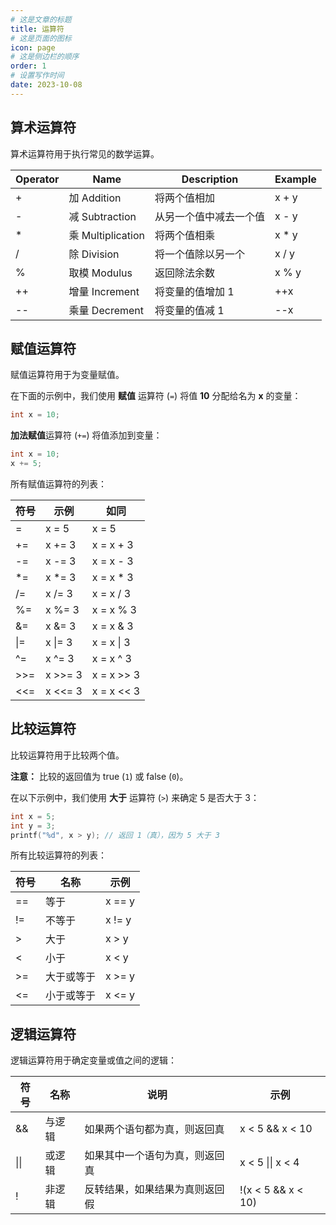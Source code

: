 ```yaml
---
# 这是文章的标题
title: 运算符
# 这是页面的图标
icon: page
# 这是侧边栏的顺序
order: 1
# 设置写作时间
date: 2023-10-08
---
```

## 算术运算符

算术运算符用于执行常见的数学运算。

| Operator | Name | Description | Example |
| -------- | -------- | -------- | -------- |
| +        | 加 Addition       | 将两个值相加            | x + y   |
| -        | 减 Subtraction    | 从另一个值中减去一个值    | x - y   |
| \*       | 乘 Multiplication | 将两个值相乘            | x \* y  |
| /        | 除 Division       | 将一个值除以另一个       | x / y   |
| %        | 取模 Modulus      | 返回除法余数            | x % y   |
| ++       | 增量 Increment    | 将变量的值增加 1 | ++x     |
| --       | 乘量 Decrement    | 将变量的值减 1 | --x     |
## 赋值运算符

赋值运算符用于为变量赋值。

在下面的示例中，我们使用 **赋值** 运算符 (`=`) 将值 **10** 分配给名为 **x** 的变量：

```c
int x = 10;
```

**加法赋值**运算符 (`+=`) 将值添加到变量：

```c
int x = 10;
x += 5;
```

所有赋值运算符的列表：

| 符号 | 示例 | 如同    |
| -------- | ------- | ---------- |
| =        | x = 5   | x = 5      |
| +=       | x += 3  | x = x + 3  |
| -=       | x -= 3  | x = x - 3  |
| \*=      | x \*= 3 | x = x \* 3 |
| /=       | x /= 3  | x = x / 3  |
| %=       | x %= 3  | x = x % 3  |
| &=       | x &= 3  | x = x & 3  |
| \|=      | x \|= 3 | x = x \| 3 |
| ^=       | x ^= 3  | x = x ^ 3  |
| >>=      | x >>= 3 | x = x >> 3 |
| <<=      | x <<= 3 | x = x << 3 |

## 比较运算符

比较运算符用于比较两个值。

**注意：** 比较的返回值为 true (`1`) 或 false (`0`)。

在以下示例中，我们使用 **大于** 运算符 (`>`) 来确定 5 是否大于 3：

```c
int x = 5;
int y = 3;
printf("%d", x > y); // 返回 1（真），因为 5 大于 3
```

所有比较运算符的列表：

| 符号 | 名称 | 示例 |
| -------- | ------- | ------- |
| ==       | 等于       | x == y  |
| !=       | 不等于      | x != y  |
| >        | 大于       | x > y   |
| <        | 小于       | x < y   |
| >=       | 大于或等于  | x >= y  |
| <=       | 小于或等于  | x <= y  |

## 逻辑运算符

逻辑运算符用于确定变量或值之间的逻辑：

| 符号 | 名称 | 说明 | 示例 |
| -------- | -------- | -------- | -------- |
| &&    | 与逻辑 | 如果两个语句都为真，则返回真   | x < 5 &&  x < 10   |
| \|\|  | 或逻辑 | 如果其中一个语句为真，则返回真 | x < 5 \|\| x < 4   |
| !     | 非逻辑 | 反转结果，如果结果为真则返回假 | !(x < 5 && x < 10) |

